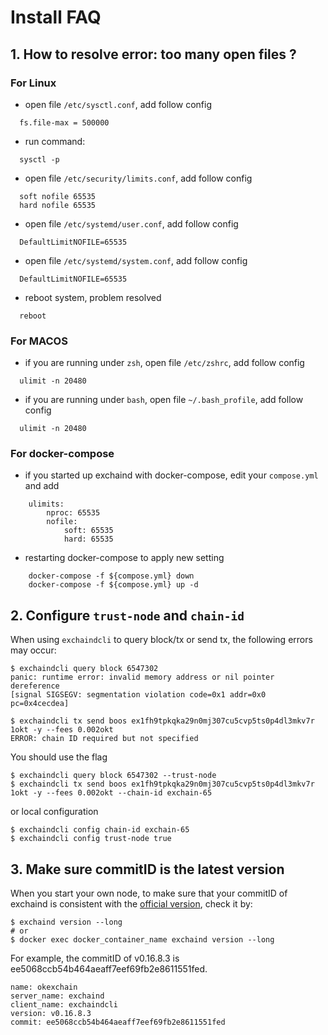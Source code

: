 # Install FAQ
## 1. How to resolve error: too many open files ?
### For Linux
* open file `/etc/sysctl.conf`, add follow config
```shell script
  fs.file-max = 500000
```
* run command: 
```shell script
  sysctl -p
```
* open file `/etc/security/limits.conf`, add follow config
```shell script
  soft nofile 65535
  hard nofile 65535
```
* open file `/etc/systemd/user.conf`, add follow config
```shell script
  DefaultLimitNOFILE=65535
```
* open file `/etc/systemd/system.conf`, add follow config
```shell script
  DefaultLimitNOFILE=65535
```
* reboot system, problem resolved
```shell script
  reboot
```
### For MACOS
* if you are running under `zsh`, open file `/etc/zshrc`, add follow config
```shell script
  ulimit -n 20480
```

* if you are running under `bash`, open file `~/.bash_profile`, add follow config
```shell script
  ulimit -n 20480
```

### For docker-compose
* if you started up exchaind with docker-compose, edit your `compose.yml` and add
```
    ulimits:
        nproc: 65535
        nofile:
            soft: 65535
            hard: 65535
```

* restarting docker-compose to apply new setting
```
    docker-compose -f ${compose.yml} down
    docker-compose -f ${compose.yml} up -d
```

## 2. Configure `trust-node` and `chain-id`
When using `exchaindcli` to query block/tx or send tx, the following errors may occur:
```shell script
$ exchaindcli query block 6547302
panic: runtime error: invalid memory address or nil pointer dereference
[signal SIGSEGV: segmentation violation code=0x1 addr=0x0 pc=0x4cecdea]
```

```shell script
$ exchaindcli tx send boos ex1fh9tpkqka29n0mj307cu5cvp5ts0p4dl3mkv7r 1okt -y --fees 0.002okt
ERROR: chain ID required but not specified
```
You should use the flag
```shell script
$ exchaindcli query block 6547302 --trust-node
$ exchaindcli tx send boos ex1fh9tpkqka29n0mj307cu5cvp5ts0p4dl3mkv7r 1okt -y --fees 0.002okt --chain-id exchain-65
```
or local configuration
```shell script
$ exchaindcli config chain-id exchain-65
$ exchaindcli config trust-node true
```

## 3. Make sure commitID is the latest version
When you start your own node, to make sure that your commitID of exchaind is consistent with the [official version](https://github.com/okex/okexchain/releases), check it by:
```shell script
$ exchaind version --long
# or
$ docker exec docker_container_name exchaind version --long

```
For example, the commitID of v0.16.8.3 is ee5068ccb54b464aeaff7eef69fb2e8611551fed.
```shell script
name: okexchain
server_name: exchaind
client_name: exchaindcli
version: v0.16.8.3
commit: ee5068ccb54b464aeaff7eef69fb2e8611551fed
```



